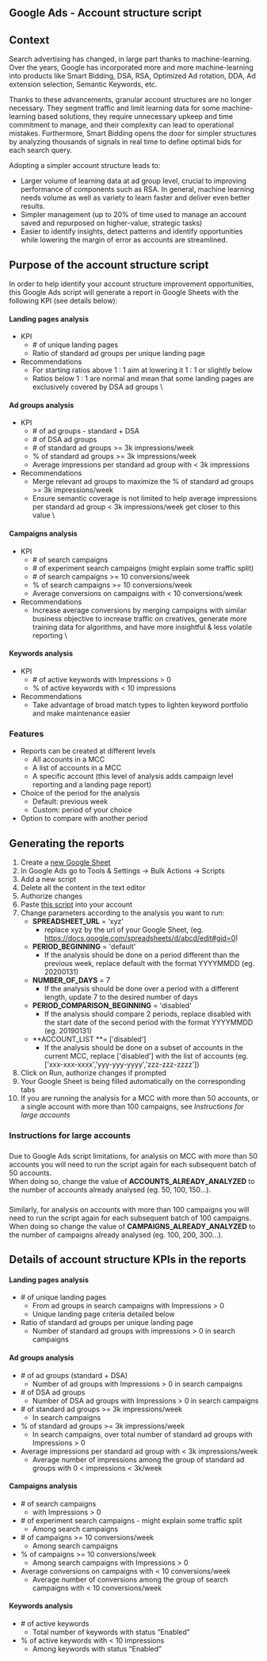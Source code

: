 ## Google Ads - Account structure script 



## **Context**

Search advertising has changed, in large part thanks to machine-learning. Over the years, Google has incorporated more and more machine-learning into products like Smart Bidding, DSA, RSA, Optimized Ad rotation, DDA, Ad extension selection, Semantic Keywords, etc. 

Thanks to these advancements, granular account structures are no longer necessary. They segment traffic and limit learning data for some machine-learning based solutions, they require unnecessary upkeep and time commitment to manage, and their complexity can lead to operational mistakes. Furthermore, Smart Bidding opens the door for simpler structures by analyzing thousands of signals in real time to define optimal bids for each search query.

Adopting a simpler account structure leads to:



*   Larger volume of learning data at ad group level, crucial to improving performance of components such as RSA. In general, machine learning needs volume as well as variety to learn faster and deliver even better results. 
*   Simpler management (up to 20% of time used to manage an account saved and repurposed on higher-value, strategic tasks)
*   Easier to identify insights, detect patterns and identify opportunities while lowering the margin of error as accounts are streamlined. 

## **Purpose of the account structure script**



In order to help identify your account structure improvement opportunities, this Google Ads script will generate a report in Google Sheets with the following KPI (see details below):


#### Landing pages analysis

*   KPI
    *   \# of unique landing pages
    *   Ratio of standard ad groups per unique landing page
*   Recommendations
    *   For starting ratios above 1 : 1 aim at lowering it 1 : 1 or slightly below
    *   Ratios below 1 : 1 are normal and mean that some landing pages are exclusively covered by DSA ad groups \



#### Ad groups analysis



*   KPI
    *   \# of ad groups - standard + DSA
    *   \# of DSA ad groups
    *   \# of standard ad groups >= 3k impressions/week
    *   % of standard ad groups >= 3k impressions/week 
    *   Average impressions per standard ad group with &lt; 3k impressions 
*   Recommendations
    *   Merge relevant ad groups to maximize the % of standard ad groups >= 3k impressions/week
    *   Ensure semantic coverage is not limited to help average impressions per standard ad group &lt; 3k impressions/week get closer to this value \



#### Campaigns analysis



*   KPI
    *   \# of search campaigns
    *   \# of experiment search campaigns (might explain some traffic split)
    *   \# of search campaigns >= 10 conversions/week	
    *   % of search campaigns >= 10 conversions/week	
    *   Average conversions on campaigns with &lt; 10 conversions/week
*   Recommendations
    *   Increase average conversions by merging campaigns with similar business objective to increase traffic on creatives, generate more training data for algorithms, and have more insightful & less volatile reporting \



#### Keywords analysis



*   KPI
    *   \# of active keywords with Impressions > 0
    *   % of active keywords with &lt; 10 impressions
*   Recommendations
    *   Take advantage of broad match types to lighten keyword portfolio and make maintenance easier

### **Features**

*   Reports can be created at different levels
    *   All accounts in a MCC
    *   A list of accounts in a MCC
    *   A specific account (this level of analysis adds campaign level reporting and a landing page report)
*   Choice of the period for the analysis
    *   Default: previous week
    *   Custom: period of your choice
*   Option to compare with another period

## **Generating the reports**

1. Create a [new Google Sheet](sheets.new)
2. In Google Ads go to Tools & Settings → Bulk Actions → Scripts
3. Add a new script
4. Delete all the content in the text editor
5. Authorize changes
6. Paste [this script](https://github.com/google/ads-account-structure-script/blob/master/structurescript.js) into your account
7. Change parameters according to the analysis you want to run:
    *   **SPREADSHEET\_URL** = ‘xyz’
        *   replace xyz by the url of your Google Sheet, (eg. https://docs.google.com/spreadsheets/d/abcd/edit#gid=0)
    *   **PERIOD\_BEGINNING** = 'default'
        *   If the analysis should be done on a period different than the previous week, replace default with the format YYYYMMDD (eg. 20200131)
    *   **NUMBER\_OF\_DAYS** = 7
        *   If the analysis should be done over a period with a different length, update 7 to the desired number of days
    *   **PERIOD\_COMPARISON\_BEGINNING** = 'disabled'
        *   If the analysis should compare 2 periods, replace disabled with the start date of the second period with the format YYYYMMDD (eg. 20190131)
    *   **ACCOUNT\_LIST **= ['disabled'] 
        *   If the analysis should be done on a subset of accounts in the current MCC, replace ['disabled'] with the list of accounts (eg. ['xxx-xxx-xxxx','yyy-yyy-yyyy','zzz-zzz-zzzz'])
8. Click on Run, authorize changes if prompted
9. Your Google Sheet is being filled automatically on the corresponding tabs
10. If you are running the analysis for a MCC with more than 50 accounts, or a single account with more than 100 campaigns, see _Instructions for large accounts_

### **Instructions for large accounts**


### 
Due to Google Ads script limitations, for analysis on MCC with more than 50 accounts you will need to run the script again for each subsequent batch of 50 accounts. \
When doing so, change the value of **ACCOUNTS\_ALREADY\_ANALYZED** to the number of accounts already analysed (eg. 50, 100, 150...).


### 
Similarly, for analysis on accounts with more than 100 campaigns you will need to run the script again for each subsequent batch of 100 campaigns. \
When doing so change the value of **CAMPAIGNS\_ALREADY\_ANALYZED** to the number of campaigns already analysed (eg. 100, 200, 300...).


## **Details of account structure KPIs in the reports**



#### **Landing pages analysis**



*   \# of unique landing pages
    *   From ad groups in search campaigns with Impressions > 0
    *   Unique landing page criteria detailed below
*   Ratio of standard ad groups per unique landing page
    *   Number of standard ad groups with impressions > 0 in search campaigns

#### **Ad groups analysis**



*  \# of ad groups (standard + DSA)
    *   Number of ad groups with Impressions > 0 in search campaigns
*   \# of DSA ad groups
    *   Number of DSA ad groups with Impressions > 0 in search campaigns
*   \# of standard ad groups >= 3k impressions/week	
    *   In search campaigns
*   % of standard ad groups >= 3k impressions/week	
    *   In search campaigns, over total number of standard ad groups with Impressions > 0
*   Average impressions per standard ad group with &lt; 3k impressions/week	
    *   Average number of impressions among the group of standard ad groups with  0 &lt; impressions &lt; 3k/week

#### **Campaigns analysis**



*   \# of search campaigns	
    *   with Impressions > 0
*   \# of experiment search campaigns - might explain some traffic split	
    *   Among search campaigns
*   \# of campaigns >= 10 conversions/week	
    *   Among search campaigns
*   % of campaigns >= 10 conversions/week	
    *   Among search campaigns with Impressions > 0
*   Average conversions on campaigns with &lt; 10 conversions/week	
    *   Average number of conversions among the group of search campaigns with  &lt; 10 conversions/week

#### **Keywords analysis**



*   \# of active keywords	
    *   Total number of keywords with status “Enabled”
*   % of active keywords with &lt; 10 impressions
    *   Among keywords with status “Enabled”